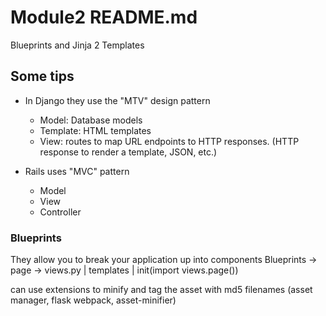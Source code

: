 # Module2 README.md
Blueprints and Jinja 2 Templates

## Some tips
- In Django they use the "MTV" design pattern
  * Model: Database models
  * Template: HTML templates
  * View: routes to map URL endpoints to HTTP responses. (HTTP response to render a template, JSON, etc.)

- Rails uses "MVC" pattern
  * Model
  * View
  * Controller

### Blueprints
They allow you to break your application up into components
Blueprints -> page -> views.py | templates | init(import views.page())

can use extensions to minify and tag the asset with md5 filenames (asset manager, flask webpack, asset-minifier)
